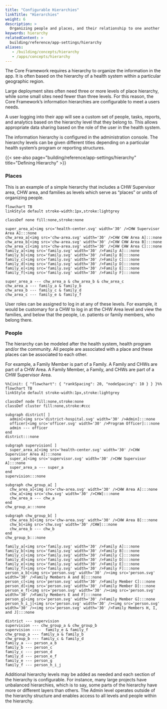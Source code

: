 ```yaml
---
title: "Configurable Hierarchies"
linkTitle: "Hierarchies"
weight: 6
description: >
  Organizing people and places, and their relationship to one another
keywords: hierarchy
relatedContent: >
  building/reference/app-settings/hierarchy
aliases:
   - /building/concepts/hierarchy
   - /apps/concepts/hierarchy
---
```


The Core Framework requires a hierarchy to organize the information in the app. It is often based on the hierarchy of a health system within a particular geographic region. 

Large deployment sites often need three or more levels of place hierarchy, while some small sites need fewer than three levels. For this reason, the Core Framework’s information hierarchies are configurable to meet a users needs.

A user logging into their app will see a custom set of people, tasks, reports, and analytics based on the hierarchy level that they belong to. This allows appropriate data sharing based on the role of the user in the health system. 

The information hierarchy is configured in the administration console. The hierarchy levels can be given different titles depending on a particular health system’s program or reporting structures. 

{{< see-also page="building/reference/app-settings/hierarchy" title="Defining Hierarchy" >}}


### Places

This is an example of a simple hierarchy that includes a CHW Supervisor area, CHW area, and families as levels which serve as “places” or units of organizing people. 

```mermaid
flowchart TB
linkStyle default stroke-width:1px,stroke:lightgrey

classDef none fill:none,stroke:none

super_area_a[<img src='health-center.svg' width='30' />CHW Supervisor Area A]:::none
chw_area_a[<img src='chw-area.svg' width='30' />CHW CHW Area A]:::none
chw_area_b[<img src='chw-area.svg' width='30' />CHW CHW Area B]:::none
chw_area_c[<img src='chw-area.svg' width='30' />CHW CHW Area C]:::none
family_a[<img src='family.svg' width='30' />Family A]:::none
family_b[<img src='family.svg' width='30' />Family B]:::none
family_c[<img src='family.svg' width='30' />Family C]:::none
family_d[<img src='family.svg' width='30' />Family D]:::none
family_e[<img src='family.svg' width='30' />Family E]:::none
family_f[<img src='family.svg' width='30' />Family F]:::none

super_area_a --- chw_area_a & chw_area_b & chw_area_c
chw_area_a --- family_a & family_b
chw_area_b --- family_c & family_d
chw_area_c --- family_e & family_f
```

User roles can be assigned to log in at any of these levels. For example, it would be customary for a CHW to log in at the CHW Area level and view the families, and below that the people, i.e. patients or family members, who belong there.

### People

The hierarchy can be modeled after the health system, health program and/or the community.  All people are associated with a place and these places can be associated to each other. 

For example, a Family Member is part of a Family. A Family and CHWs are part of a CHW Area. A Family Member, a Family, and CHWs are part of a CHW Supervisor Area. 

```mermaid
%%{init: { "flowchart": { "rankSpacing": 20, "nodeSpacing": 10 } } }%%
flowchart TB
linkStyle default stroke-width:1px,stroke:lightgrey

classDef node fill:none,stroke:none
classDef cluster fill:none,stroke:#ccc

subgraph district[ ]
  admin[<img src='district-hospital.svg' width='30' />Admin]:::none
  officer[<img src='officer.svg' width='30' />Program Officer]:::none
  admin --- officer
end
district:::none

subgraph supervision[ ]
  super_area_a[<img src='health-center.svg' width='30' />CHW Supervisor Area A]:::none
  super_a[<img src='supervisor.svg' width='30' />CHW Supervisor A]:::none
  super_area_a --- super_a
end
supervision:::none

subgraph chw_group_a[ ]
  chw_area_a[<img src='chw-area.svg' width='30' />CHW Area A]:::none
  chw_a[<img src='chw.svg' width='30' />CHW]:::none
  chw_area_a --- chw_a
end
chw_group_a:::none

subgraph chw_group_b[ ]
  chw_area_b[<img src='chw-area.svg' width='30' />CHW Area B]:::none
  chw_b[<img src='chw.svg' width='30' /CHW]:::none
  chw_area_b --- chw_b
end
chw_group_b:::none

family_a[<img src='family.svg' width='30' />Family A]:::none
family_b[<img src='family.svg' width='30' />Family B]:::none
family_c[<img src='family.svg' width='30' />Family C]:::none
family_d[<img src='family.svg' width='30' />Family D]:::none
family_e[<img src='family.svg' width='30' />Family E]:::none
family_f[<img src='family.svg' width='30' />Family F]:::none
person_a_b[<img src='person.svg' width='30' /><img src='person.svg' width='30' />Family Members A and B]:::none
person_c[<img src='person.svg' width='30' />Family Member C]:::none
person_d[<img src='person.svg' width='30' />Family Member D]:::none
person_e_f[<img src='person.svg' width='30' /><img src='person.svg' width='30' />Family Members E and F]:::none
person_g[<img src='person.svg' width='30' />Family Member G]:::none
person_h_i_j[<img src='person.svg' width='30' /><img src='person.svg' width='30' /><img src='person.svg' width='30' />Family Members H, I, and J]:::none

district --- supervision
supervision --- chw_group_a & chw_group_b 
supervision ----  family_e & family_f
chw_group_a --- family_a & family_b
chw_group_b --- family_c & family_d
family_a --- person_a_b
family_b --- person_c
family_c --- person_d
family_d --- person_e_f
family_e --- person_g
family_f --- person_h_i_j
```

Additional hierarchy levels may be added as needed and each section of the hierarchy is configurable. For instance, many large projects have unbalanced hierarchies, which is to say, some parts of the hierarchy have more or different layers than others.
The Admin level operates outside of the hierarchy structure and enables access to all levels and people within the hierarchy.

